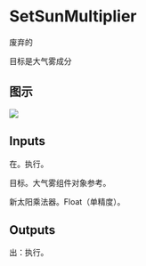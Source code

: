 # SetSunMultiplier

废弃的

目标是大气雾成分

## 图示

![]($-20221218-20333046.png)

## Inputs

在。执行。

目标。大气雾组件对象参考。

新太阳乘法器。Float（单精度）。  

## Outputs

出：执行。
